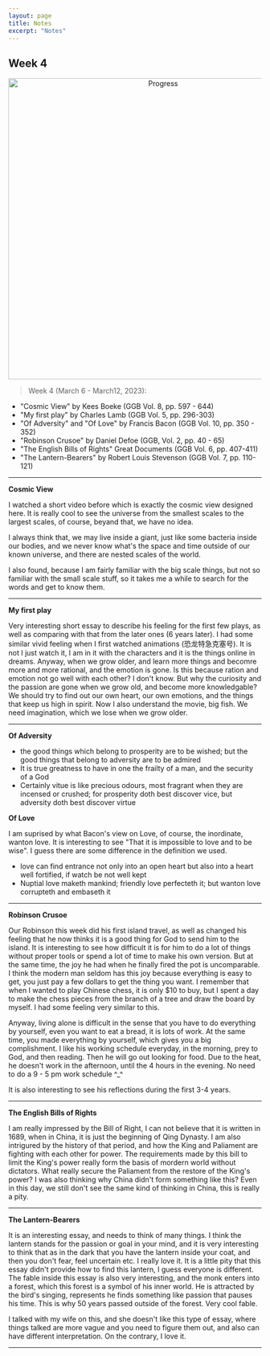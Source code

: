 ```yaml
---
layout: page
title: Notes
excerpt: "Notes"
---
```


## Week 4

<center><img src="https://github.com/qingkaikong/qingkaikong.github.io/raw/main/images/GGB_img/progress_week_4.jpg" alt="Progress" style="width: 600px;"/></center>

> Week 4 (March 6 - March12, 2023): 
* "Cosmic View" by Kees Boeke (GGB Vol. 8, pp. 597 - 644)   
* "My first play" by Charles Lamb (GGB  Vol. 5, pp. 296-303)    
* "Of Adversity" and "Of Love" by Francis Bacon (GGB Vol. 10, pp. 350 - 352)   
* "Robinson Crusoe" by Daniel Defoe (GGB, Vol. 2, pp. 40 - 65)
* "The English Bills of Rights" Great Documents (GGB Vol. 6, pp. 407-411)  
* "The Lantern-Bearers" by Robert Louis Stevenson (GGB Vol. 7, pp. 110-121)    


---

**Cosmic View**

I watched a short video before which is exactly the cosmic view designed here. It is really cool to see the universe from the smallest scales to the largest scales, of course, beyand that, we have no idea. 

I always think that, we may live inside a giant, just like some bacteria inside our bodies, and we never know what's the space and time outside of our known universe, and there are nested scales of the world. 

I also found, because I am fairly familiar with the big scale things, but not so familiar with the small scale stuff, so it takes me a while to search for the words and get to know them. 

---

**My first play**

Very interesting short essay to describe his feeling for the first few plays, as well as comparing with that from the later ones (6 years later). I had some similar vivid feeling when I first watched animations (恐龙特急克塞号). It is not I just watch it, I am in it with the characters and it is the things online in dreams. Anyway, when we grow older, and learn more things and becomre more and more rational, and the emotion is gone. Is this because ration and emotion not go well with each other? I don't know. But why the curiosity and the passion are gone when we grow old, and become more knowledgable? We should try to find out our own heart, our own emotions, and the things that keep us high in spirit. Now I also understand the movie, big fish. We need imagination, which we lose when we grow older. 

---

**Of Adversity** 
* the good things which belong to prosperity are to be wished; but the good things that belong to adversity are to be admired
* It is true greatness to have in one the frailty of a man, and the security of a God
* Certainly vitue is like precious odours, most fragrant when they are incensed or crushed; for prosperity doth best discover vice, but adversity doth best discover virtue

**Of Love**

I am suprised by what Bacon's view on Love, of course, the inordinate, wanton love. It is interesting to see "That it is impossible to love and to be wise". I guess there are some difference in the definition we used. 

* love can find entrance not only into an open heart but also into a heart well fortified, if watch be not well kept
* Nuptial love maketh mankind; friendly love perfecteth it; but wanton love corrupteth and embaseth it 

---

**Robinson Crusoe**

Our Robinson this week did his first island travel, as well as changed his feeling that he now thinks it is a good thing for God to send him to the island. It is interesting to see how difficult it is for him to do a lot of things without proper tools or spend a lot of time to make his own version. But at the same time, the joy he had when he finally fired the pot is uncomparable. I think the modern man seldom has this joy because everything is easy to get, you just pay a few dollars to get the thing you want. I remember that when I wanted to play Chinese chess, it is only $10 to buy, but I spent a day to make the chess pieces from the branch of a tree and draw the board by myself. I had some feeling very similar to this. 

Anyway, living alone is difficult in the sense that you have to do everything by yourself, even you want to eat a bread, it is lots of work. At the same time, you made everything by yourself, which gives you a big complishment. I like his working schedule everyday, in the morning, prey to God, and then reading. Then he will go out looking for food. Due to the heat, he doesn't work in the afternoon, until the 4 hours in the evening. No need to do a 9 - 5 pm work schedule ^_^

It is also interesting to see his reflections during the first 3-4 years. 
 

---

**The English Bills of Rights**

I am really impressed by the Bill of Right, I can not believe that it is written in 1689, when in China, it is just the beginning of Qing Dynasty. I am also intrigured by the history of that period, and how the King and Paliament are fighting with each other for power. The requirements made by this bill to limit the King's power really form the basis of mordern world without dictators. What really secure the Paliament from the restore of the King's power? I was also thinking why China didn't form something like this? Even in this day, we still don't see the same kind of thinking in China, this is really a pity. 

---

**The Lantern-Bearers**

It is an interesting essay, and needs to think of many things. I think the lantern stands for the passion or goal in your mind, and it is very interesting to think that as in the dark that you have the lantern inside your coat, and then you don't fear, feel uncertain etc. I really love it. It is a little pity that this essay didn't provide how to find this lantern, I guess everyone is different. The fable inside this essay is also very interesting, and the monk enters into a forest, which this forest is a symbol of his inner world. He is attracted by the bird's singing, represents he finds something like passion that pauses his time. This is why 50 years passed outside of the forest. Very cool fable. 

I talked with my wife on this, and she doesn't like this type of essay, where things talked are more vague and you need to figure them out, and also can have different interpretation. On the contrary, I love it. 

---